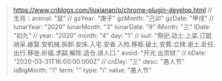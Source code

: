 > https://www.cnblogs.com/liuxianan/p/chrome-plugin-develop.html
// 生肖：animal: "鼠"
// gzYear: "庚子" gzMonth: "己卯" gzDate: "甲戌"
// lunarYear: "2020" lunarMonth: "3" lunarDate: "9" lMonth: "三" lDate: "初九"
// year: "2020" month: "4" day: "1"
// suit: "祭祀.动土.上梁.订盟.纳采.嫁娶.安机械.拆卸.安床.入宅.安香.入殓.移柩.破土.安葬.立碑.谢土.赴任.出行.移徙.祈福.求嗣.解除.造仓.进人口." avoid: "开光.出货财."
// oDate: "2020-03-31T16:00:00.000Z"
// cnDay: "三"
desc: "愚人节"
isBigMonth: "1"
term: ""
type: "i"
value: "愚人节"